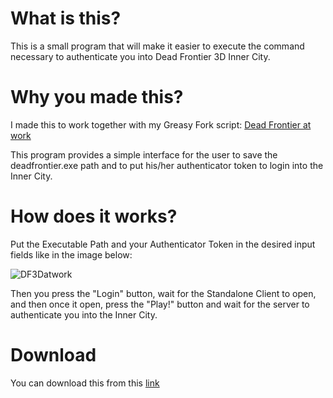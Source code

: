 # What is this?
This is a small program that will make it easier to execute the command necessary to authenticate you into Dead Frontier 3D Inner City.

# Why you made this?
I made this to work together with my Greasy Fork script: [Dead Frontier at work](https://greasyfork.org/en/scripts/468944-dead-frontier-at-work)

This program provides a simple interface for the user to save the deadfrontier.exe path and to put his/her authenticator token to login into the Inner City.

# How does it works?
Put the Executable Path and your Authenticator Token in the desired input fields like in the image below:

![DF3Datwork](https://i.imgur.com/f9KeG8h.png)

Then you press the "Login" button, wait for the Standalone Client to open, and then once it open, press the "Play!" button and wait for the server to authenticate you into the Inner City.

# Download

You can download this from this [link](https://github.com/ils94/DF3D_at_Work/releases/download/release/df3datwork.zip)
